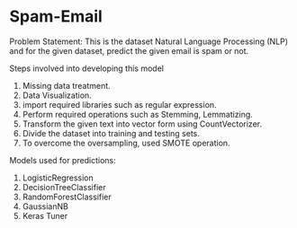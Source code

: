 # Spam-Email

Problem Statement: This is the dataset Natural Language Processing (NLP) and for the given dataset, predict the given email is spam or not.


Steps involved into developing this model

1. Missing data treatment.
2. Data Visualization.
4. import required libraries such as regular expression.
5. Perform required operations such as Stemming, Lemmatizing.
6. Transform the given text into vector form using CountVectorizer.
7. Divide the dataset into training and testing sets.
8. To overcome the oversampling, used SMOTE operation.

Models used for predictions:
1. LogisticRegression
2. DecisionTreeClassifier 
3. RandomForestClassifier
4. GaussianNB
6. Keras Tuner
